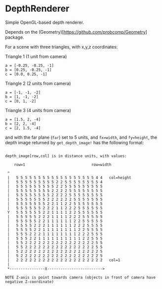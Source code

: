 # DepthRenderer

Simple OpenGL-based depth renderer.

Depends on the (Geometry)[https://github.com/probcomp/Geometry] package.

For a scene with three triangles, with x,y,z coordinates:

Triangle 1 (1 unit from camera)
```
a = [-0.25, -0.25, -1]
b = [0.25, -0.25, -1]
c = [0.0, 0.25, -1]
```

Triangle 2 (2 units from camera)
```
a = [-1, -1, -2]
b = [1, -1, -2]
c = [0, 1, -2]
```

Triangle 3 (4 units from camera)
```
a = [1.5, 2, -4]
b = [2, 2, -4]
c = [2, 1.5, -4]
```

and with the far plane (`far`) set to 5 units, and `fx=width`, and `fy=height`, the depth image returned by `get_depth_image!` has the following format:
```

depth_image[row,col] is in distance units, with values:

    row=1                              row=width

 ^ 
 |   5 5 5 5 5 5 5 5 5 5 5 5 5 5 5 5 5 5 4 4   col=height
 |   5 5 5 5 5 5 5 5 5 2 2 5 5 5 5 5 5 5 5 4 
 |   5 5 5 5 5 5 5 5 5 2 2 5 5 5 5 5 5 5 5 5 
 |   5 5 5 5 5 5 5 5 2 2 2 2 5 5 5 5 5 5 5 5 
 |   5 5 5 5 5 5 5 5 2 2 2 2 5 5 5 5 5 5 5 5 
 |   5 5 5 5 5 5 5 2 2 2 2 2 2 5 5 5 5 5 5 5 
 |   5 5 5 5 5 5 5 2 2 1 1 2 2 5 5 5 5 5 5 5 
 |   5 5 5 5 5 5 2 2 2 1 1 2 2 2 5 5 5 5 5 5 
 Y   5 5 5 5 5 5 2 2 1 1 1 1 2 2 5 5 5 5 5 5 
 |   5 5 5 5 5 2 2 2 1 1 1 1 2 2 2 5 5 5 5 5 
 |   5 5 5 5 5 2 2 1 1 1 1 1 1 2 2 5 5 5 5 5 
 |   5 5 5 5 2 2 2 1 1 1 1 1 1 2 2 2 5 5 5 5 
 |   5 5 5 5 2 2 1 1 1 1 1 1 1 1 2 2 5 5 5 5 
 |   5 5 5 2 2 2 1 1 1 1 1 1 1 1 2 2 2 5 5 5 
 |   5 5 5 2 2 1 1 1 1 1 1 1 1 1 1 2 2 5 5 5 
 |   5 5 2 2 2 2 2 2 2 2 2 2 2 2 2 2 2 2 5 5 
 |   5 5 2 2 2 2 2 2 2 2 2 2 2 2 2 2 2 2 5 5 
 |   5 2 2 2 2 2 2 2 2 2 2 2 2 2 2 2 2 2 2 5 
 |   5 2 2 2 2 2 2 2 2 2 2 2 2 2 2 2 2 2 2 5 
 |   2 2 2 2 2 2 2 2 2 2 2 2 2 2 2 2 2 2 2 2   col=1
 | 
 *----------------X------------------------->

NOTE Z-axis is point towards camera (objects in front of camera have negative Z-coordinate)
```
